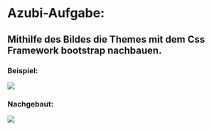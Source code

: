 <h1>Azubi-Aufgabe:</h1>
<h2>Mithilfe des Bildes die Themes mit dem Css Framework bootstrap nachbauen.</h2>

<h3>Beispiel: </h3><img src="https://user-images.githubusercontent.com/90763005/135426632-f9b782fb-13d4-4b9d-8f6c-969105e85495.png">


<br>

<h3>Nachgebaut: </h3>

<img src="https://user-images.githubusercontent.com/90763005/135426680-f8f56264-6779-438e-a073-e8286d760df0.png">




